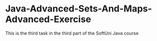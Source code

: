 # Java-Advanced-Sets-And-Maps-Advanced-Exercise
This is the third task in the third part of the SoftUni Java course
